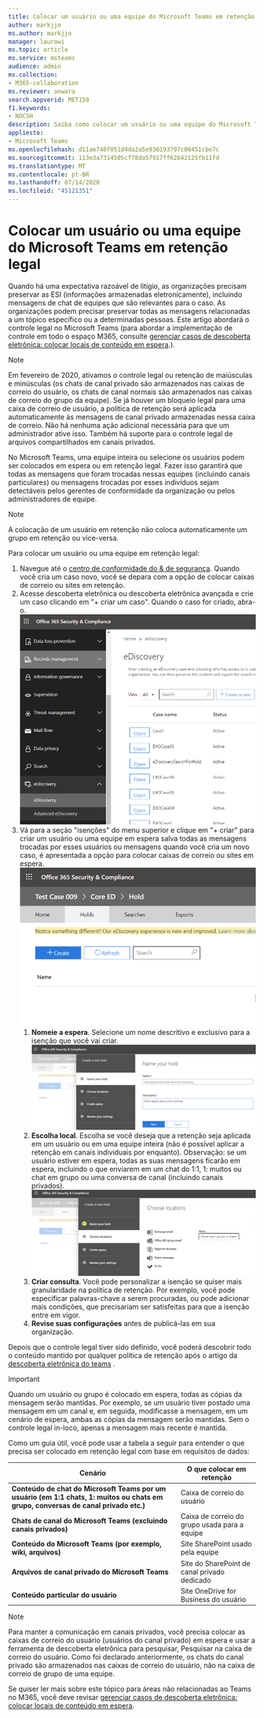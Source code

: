 ```yaml
---
title: Colocar um usuário ou uma equipe do Microsoft Teams em retenção legal
author: markjjo
ms.author: markjjo
manager: laurawi
ms.topic: article
ms.service: msteams
audience: admin
ms.collection:
- M365-collaboration
ms.reviewer: anwara
search.appverid: MET150
f1.keywords:
- NOCSH
description: Saiba como colocar um usuário ou uma equipe do Microsoft Teams em retenção legal usando o Centro de Segurança e Conformidade, e saiba o que necessita de uma retenção legal com base nas exigências de dados.
appliesto:
- Microsoft Teams
ms.openlocfilehash: d11ae740f051d4da2a5e930193797c08451cbe7c
ms.sourcegitcommit: 113e3a7314505cf78da57917ff62642125fb11fd
ms.translationtype: MT
ms.contentlocale: pt-BR
ms.lasthandoff: 07/14/2020
ms.locfileid: "45121351"
---
```

<a name="place-a-microsoft-teams-user-or-team-on-legal-hold"></a>Colocar um usuário ou uma equipe do Microsoft Teams em retenção legal
==================================================

Quando há uma expectativa razoável de litígio, as organizações precisam preservar as ESI (informações armazenadas eletronicamente), incluindo mensagens de chat de equipes que são relevantes para o caso. As organizações podem precisar preservar todas as mensagens relacionadas a um tópico específico ou a determinadas pessoas. Este artigo abordará o controle legal no Microsoft Teams (para abordar a implementação de controle em todo o espaço M365, consulte [gerenciar casos de descoberta eletrônica: colocar locais de conteúdo em espera](https://docs.microsoft.com/microsoft-365/compliance/ediscovery-cases#step-4-place-content-locations-on-hold).).

> [!NOTE]
> Em fevereiro de 2020, ativamos o controle legal ou retenção de maiúsculas e minúsculas (os chats de canal privado são armazenados nas caixas de correio do usuário, os chats de canal normais são armazenados nas caixas de correio do grupo da equipe). Se já houver um bloqueio legal para uma caixa de correio de usuário, a política de retenção será aplicada automaticamente às mensagens de canal privado armazenadas nessa caixa de correio. Não há nenhuma ação adicional necessária para que um administrador ative isso. Também há suporte para o controle legal de arquivos compartilhados em canais privados.

No Microsoft Teams, uma equipe inteira ou selecione os usuários podem ser colocados em espera ou em retenção legal. Fazer isso garantirá que todas as mensagens que foram trocadas nessas equipes (incluindo canais particulares) ou mensagens trocadas por esses indivíduos sejam detectáveis pelos gerentes de conformidade da organização ou pelos administradores de equipe.

> [!NOTE]
> A colocação de um usuário em retenção não coloca automaticamente um grupo em retenção ou vice-versa.

Para colocar um usuário ou uma equipe em retenção legal:

1. Navegue até o [centro de conformidade do & de segurança](https://go.microsoft.com/fwlink/?linkid=854628). Quando você cria um caso novo, você se depara com a opção de colocar caixas de correio ou sites em retenção.
1. Acesse descoberta eletrônica ou descoberta eletrônica avançada e crie um caso clicando em "+ criar um caso". Quando o caso for criado, abra-o.
![Guia descoberta eletrônica do Microsoft Teams está selecionada, mostrando o botão criar um caso.](media/LegalHold1.png)
1. Vá para a seção "isenções" do menu superior e clique em "+ criar" para criar um usuário ou uma equipe em espera salva todas as mensagens trocadas por esses usuários ou mensagens quando você cria um novo caso, é apresentada a opção para colocar caixas de correio ou sites em espera.
![Uma imagem mostrando a guia isenções selecionada e o botão criar abaixo.](media/LegalHold2.png)
    1. **Nomeie a espera**. Selecione um nome descritivo e exclusivo para a isenção que você vai criar.
![Esta captura de tela mostra a guia armazenar em espera, onde você pode inserir um nome e uma descrição para a retenção que está criando.](media/LegalHold3.png)
    1. **Escolha local**. Escolha se você deseja que a retenção seja aplicada em um usuário ou em uma equipe inteira (não é possível aplicar a retenção em canais individuais por enquanto). Observação: se um usuário estiver em espera, todas as suas mensagens ficarão em espera, incluindo o que enviarem em um chat do 1:1, 1: muitos ou chat em grupo ou uma conversa de canal (incluindo canais privados).
    ![Aqui temos a seção escolher locais em criar uma nova isenção, onde você pode tomar decisões sobre o que M365 opções, incluindo o Microsoft Teams, à qual você quer que a espera seja aplicada.](media/LegalHold4.png)
    1. **Criar consulta**. Você pode personalizar a isenção se quiser mais granularidade na política de retenção. Por exemplo, você pode especificar palavras-chave a serem procuradas, ou pode adicionar mais condições, que precisariam ser satisfeitas para que a isenção entre em vigor.
    1. **Revise suas configurações** antes de publicá-las em sua organização.

Depois que o controle legal tiver sido definido, você poderá descobrir todo o conteúdo mantido por qualquer política de retenção após o artigo da [descoberta eletrônica do teams](eDiscovery-investigation.md) .

> [!IMPORTANT]
> Quando um usuário ou grupo é colocado em espera, todas as cópias da mensagem serão mantidas. Por exemplo, se um usuário tiver postado uma mensagem em um canal e, em seguida, modificasse a mensagem, em um cenário de espera, ambas as cópias da mensagem serão mantidas. Sem o controle legal in-loco, apenas a mensagem mais recente é mantida.

Como um guia útil, você pode usar a tabela a seguir para entender o que precisa ser colocado em retenção legal com base em requisitos de dados:

|Cenário  |O que colocar em retenção  |
|---------|---------|
|**Conteúdo de chat do Microsoft Teams por um usuário (em 1:1 chats, 1: muitos ou chats em grupo, conversas de canal privado etc.)**     |Caixa de correio do usuário         |
|**Chats de canal do Microsoft Teams (excluindo canais privados)**    |Caixa de correio do grupo usada para a equipe         |
|**Conteúdo do Microsoft Teams (por exemplo, wiki, arquivos)**     |Site SharePoint usado pela equipe         |
|**Arquivos de canal privado do Microsoft Teams**     |Site do SharePoint de canal privado dedicado     |
|**Conteúdo particular do usuário**     |Site OneDrive for Business do usuário         |

> [!NOTE]
> Para manter a comunicação em canais privados, você precisa colocar as caixas de correio do usuário (usuários do canal privado) em espera e usar a ferramenta de descoberta eletrônica para pesquisar, Pesquisar na caixa de correio do usuário. Como foi declarado anteriormente, os chats do canal privado são armazenados nas caixas de correio do usuário, não na caixa de correio de grupo de uma equipe.

Se quiser ler mais sobre este tópico para áreas não relacionadas ao Teams no M365, você deve revisar [gerenciar casos de descoberta eletrônica: colocar locais de conteúdo em espera](https://docs.microsoft.com/microsoft-365/compliance/ediscovery-cases#step-4-place-content-locations-on-hold).
